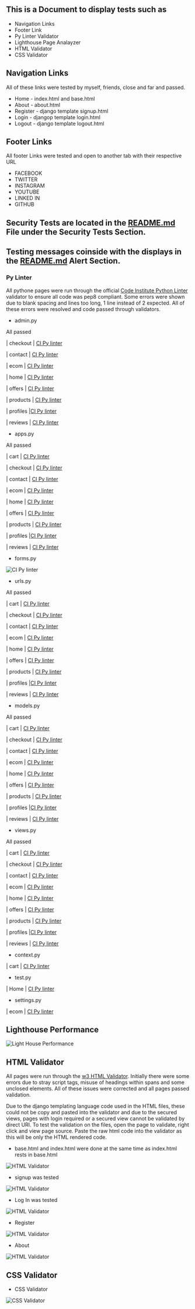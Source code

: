 ## This is a Document to display tests such as 
* Navigation Links
* Footer Link 
* Py Linter Validator
* Lighthouse Page Analayzer 
* HTML Validator
* CSS Validator

## Navigation Links
All of these links were tested by myself, friends, close and far and passed. 

 * Home - index.html and base.html
 * About - about.html
 * Register - django template signup.html
 * Login - djangop template login.html
 * Logout - django template logout.html

 ## Footer Links 
 All footer Links were tested and open to another tab with their respective URL 
  * FACEBOOK
  * TWITTER 
  * INSTAGRAM
  * YOUTUBE
  * LINKED IN 
  * GITHUB



## Security Tests are located in the [README.md](README.md) File under the Security Tests Section.

## Testing messages coinside with the displays in the [README.md](README.md) Alert Section.


### Py Linter

All pythone pages were run through the official [Code Institute Python Linter](https://pep8ci.herokuapp.com/) validator to ensure all code was pep8 compliant. Some errors were shown due to blank spacing and lines too long, 1 line instead of 2 expected. All of these errors were resolved and code passed through validators.
 
 * admin.py 

 All passed 

| checkout | [CI Py linter](docs/test_images/adminpy.png)

| contact | [CI Py linter](docs/test_images/adminpy.png)

| ecom | [CI Py linter](docs/test_images/adminpy.png)

| home | [CI Py linter](docs/test_images/adminpy.png)

| offers | [CI Py linter](docs/test_images/adminpy.png)

| products | [CI Py linter](docs/test_images/adminpy.png)

| profiles |[CI Py linter](docs/test_images/adminpy.png)

| reviews | [CI Py linter](docs/test_images/adminpy.png)
 
 * apps.py

 All passed 
 
| cart | [CI Py linter](docs/test_images/adminpy.png)

| checkout | [CI Py linter](docs/test_images/adminpy.png)

| contact | [CI Py linter](docs/test_images/adminpy.png)

| ecom | [CI Py linter](docs/test_images/adminpy.png)

| home | [CI Py linter](docs/test_images/adminpy.png)

| offers | [CI Py linter](docs/test_images/adminpy.png)

| products | [CI Py linter](docs/test_images/adminpy.png)

| profiles |[CI Py linter](docs/test_images/adminpy.png)

| reviews | [CI Py linter](docs/test_images/adminpy.png)

 * forms.py

![CI Py linter](docs/test_images/formspy.png)

* urls.py

All passed 
 
| cart | [CI Py linter](docs/test_images/linter-urls-cart.png)

| checkout | [CI Py linter](docs/test_images/adminpy.png)

| contact | [CI Py linter](docs/test_images/adminpy.png)

| ecom | [CI Py linter](docs/test_images/ecom-urls-lint.png)

| home | [CI Py linter](docs/test_images/home-urls-lint.png)

| offers | [CI Py linter](docs/test_images/adminpy.png)

| products | [CI Py linter](docs/test_images/adminpy.png)

| profiles |[CI Py linter](docs/test_images/adminpy.png)

| reviews | [CI Py linter](docs/test_images/adminpy.png)

* models.py 

All passed 
 
| cart | [CI Py linter](docs/test_images/adminpy.png)

| checkout | [CI Py linter](docs/test_images/adminpy.png)

| contact | [CI Py linter](docs/test_images/adminpy.png)

| ecom | [CI Py linter](docs/test_images/adminpy.png)

| home | [CI Py linter](docs/test_images/adminpy.png)

| offers | [CI Py linter](docs/test_images/adminpy.png)

| products | [CI Py linter](docs/test_images/adminpy.png)

| profiles |[CI Py linter](docs/test_images/adminpy.png)

| reviews | [CI Py linter](docs/test_images/adminpy.png)

* views.py 

All passed 
 
| cart | [CI Py linter](docs/test_images/views-linter-cart.png)

| checkout | [CI Py linter](docs/test_images/adminpy.png)

| contact | [CI Py linter](docs/test_images/adminpy.png)

| ecom | [CI Py linter](docs/test_images/adminpy.png)

| home | [CI Py linter](docs/test_images/home-views-lint.png)

| offers | [CI Py linter](docs/test_images/adminpy.png)

| products | [CI Py linter](docs/test_images/adminpy.png)

| profiles |[CI Py linter](docs/test_images/adminpy.png)

| reviews | [CI Py linter](docs/test_images/adminpy.png)

* context.py

| cart | [CI Py linter](docs/test_images/contextcart.png)

* test.py

| Home | [CI Py linter](docs/test_images/home-test-lint.png)

* settings.py

| ecom | [CI Py linter](docs/test_images/ecom-settings-lint.png)



## Lighthouse Performance

![Light House Performance  ](docs/test_images/lighthouse-report.png)

## HTML Validator 

All pages were run through the [w3 HTML Validator](https://validator.w3.org/). Initially there were some errors due to stray script tags, misuse of headings within spans and some unclosed elements. All of these issues were corrected and all pages passed validation.

Due to the django templating language code used in the HTML files, these could not be copy and pasted into the validator and due to the secured views, pages with login required or a secured view cannot be validated by direct URI. To test the validation on the files, open the page to validate, right click and view page source. Paste the raw html code into the validator as this will be only the HTML rendered code.

* base.html and index.html were done at the same time as index.html rests in base.html

![HTML Validator](docs/test_images/base-index.png)


* signup was tested

![HTML Validator](docs/test_images/signinhtml.png)

* Log In was tested

![HTML Validator](docs/test_images/login.png)

* Register

![HTML Validator](docs/test_images/registerhtml.png)

* About 

![HTML Validator](docs/test_images/about-html.png)


## CSS Validator

* CSS Validator

![CSS Validator](docs/test_images/cssval.png)



